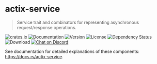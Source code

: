 # actix-service

> Service trait and combinators for representing asynchronous request/response operations.

[![crates.io](https://img.shields.io/crates/v/actix-service?label=latest)](https://crates.io/crates/actix-service)
[![Documentation](https://docs.rs/actix-service/badge.svg?version=2.0.2)](https://docs.rs/actix-service/2.0.2)
[![Version](https://img.shields.io/badge/rustc-1.46+-ab6000.svg)](https://blog.rust-lang.org/2020/03/12/Rust-1.46.html)
![License](https://img.shields.io/crates/l/actix-service.svg)
[![Dependency Status](https://deps.rs/crate/actix-service/2.0.2/status.svg)](https://deps.rs/crate/actix-service/2.0.2)
![Download](https://img.shields.io/crates/d/actix-service.svg)
[![Chat on Discord](https://img.shields.io/discord/771444961383153695?label=chat&logo=discord)](https://discord.gg/NWpN5mmg3x)

See documentation for detailed explanations of these components: https://docs.rs/actix-service.

